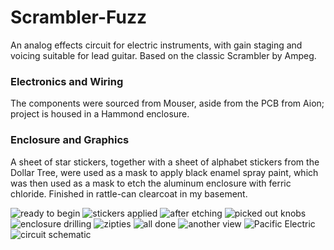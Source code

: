 # Scrambler-Fuzz

An analog effects circuit for electric instruments, with gain staging and voicing suitable for lead guitar. Based on the classic Scrambler by Ampeg.

### Electronics and Wiring

The components were sourced from Mouser, aside from the PCB from Aion; project is housed in a Hammond enclosure.

### Enclosure and Graphics

A sheet of star stickers, together with a sheet of alphabet stickers from the Dollar Tree, were used as a mask to apply black enamel spray paint, which was then used as a mask to etch the aluminum enclosure with ferric chloride. Finished in rattle-can clearcoat in my basement.

![ready to begin](images/a.jpg?raw=true)
![stickers applied](images/b.jpg?raw=true)
![after etching](images/c.jpg?raw=true)
![picked out knobs](images/d.jpg?raw=true)
![enclosure drilling](images/e.jpg?raw=true)
![zipties](images/f.jpg?raw=true)
![all done](images/g.jpg?raw=true)
![another view](images/h.jpg?raw=true)
![Pacific Electric](images/i.jpg?raw=true)
![circuit schematic](images/schematic.gif?raw=true)
